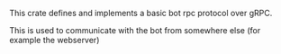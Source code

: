 This crate defines and implements a basic bot rpc protocol over gRPC.

This is used to communicate with the bot from somewhere else (for example the webserver)